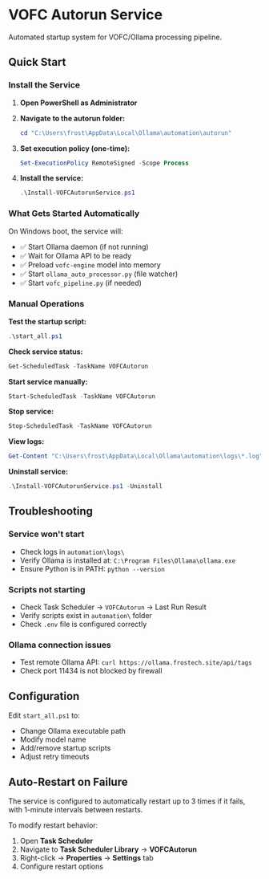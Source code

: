 # VOFC Autorun Service

Automated startup system for VOFC/Ollama processing pipeline.

## Quick Start

### Install the Service

1. **Open PowerShell as Administrator**

2. **Navigate to the autorun folder:**
   ```powershell
   cd "C:\Users\frost\AppData\Local\Ollama\automation\autorun"
   ```

3. **Set execution policy (one-time):**
   ```powershell
   Set-ExecutionPolicy RemoteSigned -Scope Process
   ```

4. **Install the service:**
   ```powershell
   .\Install-VOFCAutorunService.ps1
   ```

### What Gets Started Automatically

On Windows boot, the service will:
- ✅ Start Ollama daemon (if not running)
- ✅ Wait for Ollama API to be ready
- ✅ Preload `vofc-engine` model into memory
- ✅ Start `ollama_auto_processor.py` (file watcher)
- ✅ Start `vofc_pipeline.py` (if needed)

### Manual Operations

**Test the startup script:**
```powershell
.\start_all.ps1
```

**Check service status:**
```powershell
Get-ScheduledTask -TaskName VOFCAutorun
```

**Start service manually:**
```powershell
Start-ScheduledTask -TaskName VOFCAutorun
```

**Stop service:**
```powershell
Stop-ScheduledTask -TaskName VOFCAutorun
```

**View logs:**
```powershell
Get-Content "C:\Users\frost\AppData\Local\Ollama\automation\logs\*.log" -Tail 50
```

**Uninstall service:**
```powershell
.\Install-VOFCAutorunService.ps1 -Uninstall
```

## Troubleshooting

### Service won't start
- Check logs in `automation\logs\`
- Verify Ollama is installed at: `C:\Program Files\Ollama\ollama.exe`
- Ensure Python is in PATH: `python --version`

### Scripts not starting
- Check Task Scheduler → `VOFCAutorun` → Last Run Result
- Verify scripts exist in `automation\` folder
- Check `.env` file is configured correctly

### Ollama connection issues
- Test remote Ollama API: `curl https://ollama.frostech.site/api/tags`
- Check port 11434 is not blocked by firewall

## Configuration

Edit `start_all.ps1` to:
- Change Ollama executable path
- Modify model name
- Add/remove startup scripts
- Adjust retry timeouts

## Auto-Restart on Failure

The service is configured to automatically restart up to 3 times if it fails, with 1-minute intervals between restarts.

To modify restart behavior:
1. Open **Task Scheduler**
2. Navigate to **Task Scheduler Library** → **VOFCAutorun**
3. Right-click → **Properties** → **Settings** tab
4. Configure restart options

